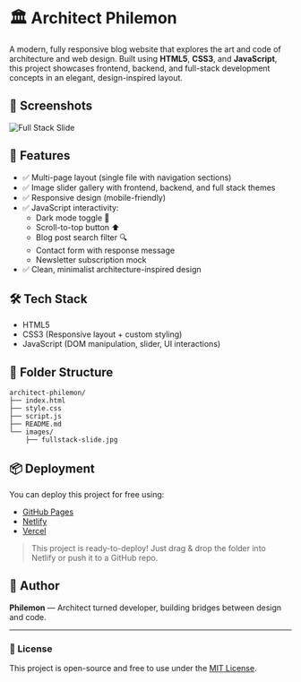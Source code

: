 # 🏛️ Architect Philemon

A modern, fully responsive blog website that explores the art and code of architecture and web design. Built using **HTML5**, **CSS3**, and **JavaScript**, this project showcases frontend, backend, and full-stack development concepts in an elegant, design-inspired layout.


## 📸 Screenshots

![Full Stack Slide](images/fullstack-slide.jpg)

## 🚀 Features

- ✅ Multi-page layout (single file with navigation sections)
- ✅ Image slider gallery with frontend, backend, and full stack themes
- ✅ Responsive design (mobile-friendly)
- ✅ JavaScript interactivity:
  - Dark mode toggle 🌙
  - Scroll-to-top button ⬆️
  - Blog post search filter 🔍
  - Contact form with response message
  - Newsletter subscription mock
- ✅ Clean, minimalist architecture-inspired design

## 🛠️ Tech Stack

- HTML5
- CSS3 (Responsive layout + custom styling)
- JavaScript (DOM manipulation, slider, UI interactions)

## 📁 Folder Structure

```
architect-philemon/
├── index.html
├── style.css
├── script.js
├── README.md
└── images/
    ├── fullstack-slide.jpg
```

## 📦 Deployment

You can deploy this project for free using:

- [GitHub Pages](https://pages.github.com/)
- [Netlify](https://www.netlify.com/)
- [Vercel](https://vercel.com/)

> This project is ready-to-deploy! Just drag & drop the folder into Netlify or push it to a GitHub repo.

## 👤 Author

**Philemon** — Architect turned developer, building bridges between design and code.

---

### 🔗 License

This project is open-source and free to use under the [MIT License](LICENSE).
